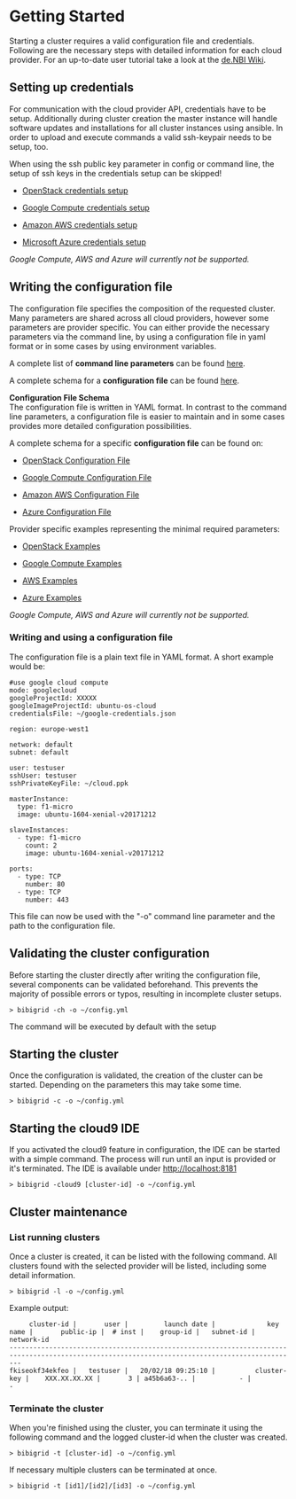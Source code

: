 # Getting Started
Starting a cluster requires a valid configuration file and credentials. Following are the necessary steps with 
detailed information for each cloud provider. For an up-to-date user tutorial take a look at the [de.NBI Wiki](https://cloud.denbi.de/wiki/Tutorials/BiBiGrid/).

## Setting up credentials
For communication with the cloud provider API, credentials have to be setup.
Additionally during cluster creation the master instance will handle software updates and installations for all cluster instances using ansible.
In order to upload and execute commands a valid ssh-keypair needs to be setup, too.

When using the ssh public key parameter in config or command line, the setup of ssh keys in the credentials setup can be skipped!
* [OpenStack credentials setup](../bibigrid-openstack/docs/Credentials_Setup.md)


* [Google Compute credentials setup](../bibigrid-googlecloud/docs/Credentials_Setup.md)
* [Amazon AWS credentials setup](../bibigrid-aws/docs/Credentials_Setup.md)
* [Microsoft Azure credentials setup](../bibigrid-azure/docs/Credentials_Setup.md)

*Google Compute, AWS and Azure will currently not be supported.*

## Writing the configuration file
The configuration file specifies the composition of the requested cluster. Many parameters are shared across all cloud providers, however some parameters are provider specific.
You can either provide the necessary parameters via the command line, by using a configuration file in yaml format or in some cases by using environment variables.

A complete list of **command line parameters** can be found [here](COMMAND_LINE.md).

A complete schema for a **configuration file** can be found [here](CONFIGURATION_SCHEMA.md).

**Configuration File Schema**  
The configuration file is written in YAML format. In contrast to the command line
parameters, a configuration file is easier to maintain and in some cases provides
more detailed configuration possibilities.

A complete schema for a specific **configuration file** can be found on:
* [OpenStack Configuration File](config/CONFIG_OPENSTACK.md)


* [Google Compute Configuration File](config/CONFIG_GOOGLE_COMPUTE.md)
* [Amazon AWS Configuration File](config/CONFIG_AWS.md)
* [Azure Configuration File](config/CONFIG_AZURE.md)

Provider specific examples representing the minimal required parameters:
* [OpenStack Examples](examples/EXAMPLES_OPENSTACK.md)


* [Google Compute Examples](examples/EXAMPLES_GOOGLECLOUD.md)
* [AWS Examples](examples/EXAMPLES_AWS.md)
* [Azure Examples](examples/EXAMPLES_AZURE.md)

*Google Compute, AWS and Azure will currently not be supported.*

### Writing and using a configuration file
The configuration file is a plain text file in YAML format. A short example would be:

```
#use google cloud compute
mode: googlecloud
googleProjectId: XXXXX
googleImageProjectId: ubuntu-os-cloud
credentialsFile: ~/google-credentials.json

region: europe-west1

network: default
subnet: default

user: testuser
sshUser: testuser
sshPrivateKeyFile: ~/cloud.ppk

masterInstance:
  type: f1-micro
  image: ubuntu-1604-xenial-v20171212

slaveInstances:
  - type: f1-micro
    count: 2
    image: ubuntu-1604-xenial-v20171212

ports:
  - type: TCP
    number: 80
  - type: TCP
    number: 443
```

This file can now be used with the "-o" command line parameter and the path to the configuration file.

## Validating the cluster configuration
Before starting the cluster directly after writing the configuration file, several components can be validated beforehand.
This prevents the majority of possible errors or typos, resulting in incomplete cluster setups.

```
> bibigrid -ch -o ~/config.yml
```
The command will be executed by default with the setup

## Starting the cluster
Once the configuration is validated, the creation of the cluster can be started. Depending on the parameters
this may take some time.

```
> bibigrid -c -o ~/config.yml
```

## Starting the cloud9 IDE
If you activated the cloud9 feature in configuration, the IDE can be started with a simple command.
The process will run until an input is provided or it's terminated. The IDE is available under [http://localhost:8181](http://localhost:8181)

```
> bibigrid -cloud9 [cluster-id] -o ~/config.yml
```

## Cluster maintenance
### List running clusters
Once a cluster is created, it can be listed with the following command. All clusters found
with the selected provider will be listed, including some detail information.

```
> bibigrid -l -o ~/config.yml
```

Example output:

```
     cluster-id |       user |         launch date |             key name |       public-ip |  # inst |    group-id |   subnet-id |  network-id
-----------------------------------------------------------------------------------------------------------------------------------------------
fkiseokf34ekfeo |   testuser |   20/02/18 09:25:10 |          cluster-key |    XXX.XX.XX.XX |       3 | a45b6a63-.. |           - |           -
```

### Terminate the cluster
When you're finished using the cluster, you can terminate it using the following command and the logged cluster-id when the cluster was created.

```
> bibigrid -t [cluster-id] -o ~/config.yml
```

If necessary multiple clusters can be terminated at once.

```
> bibigrid -t [id1]/[id2]/[id3] -o ~/config.yml
```
